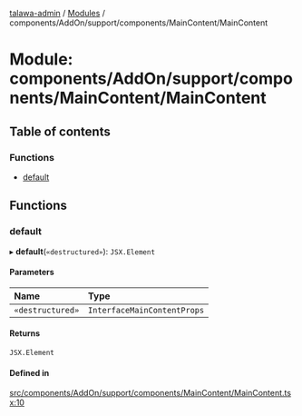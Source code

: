 [talawa-admin](../README.md) / [Modules](../modules.md) / components/AddOn/support/components/MainContent/MainContent

# Module: components/AddOn/support/components/MainContent/MainContent

## Table of contents

### Functions

- [default](components_AddOn_support_components_MainContent_MainContent.md#default)

## Functions

### default

▸ **default**(`«destructured»`): `JSX.Element`

#### Parameters

| Name | Type |
| :------ | :------ |
| `«destructured»` | `InterfaceMainContentProps` |

#### Returns

`JSX.Element`

#### Defined in

[src/components/AddOn/support/components/MainContent/MainContent.tsx:10](https://github.com/disha1202/talawa-admin/blob/eed3bdc/src/components/AddOn/support/components/MainContent/MainContent.tsx#L10)
